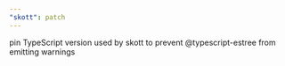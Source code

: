 ```yaml
---
"skott": patch
---
```


pin TypeScript version used by skott to prevent @typescript-estree from emitting warnings
